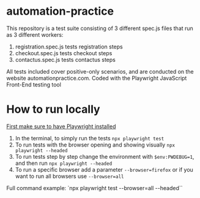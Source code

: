 # automation-practice
This repository is a test suite consisting of 3 different spec.js files that run as 3 different workers:

1. registration.spec.js tests registration steps
2. checkout.spec.js tests checkout steps
3. contactus.spec.js tests contactus steps

All tests included cover positive-only scenarios, and are conducted on the website automationpractice.com.
Coded with the Playwright JavaScript Front-End testing tool

# How to run locally

[First make sure to have Playwright installed](https://playwright.dev/docs/intro#installation)

1. In the terminal, to simply run the tests `npx playwright test`
2. To run tests with the browser opening and showing visually `npx playwright --headed`
3. To run tests step by step change the environment with `$env:PWDEBUG=1`, and then run `npx playwright --headed`
4. To run a specific browser add a parameter `--browser=firefox` or if you want to run all browsers use `--browser=all`

Full command example:
`npx playwright test --browser=all --headed``
